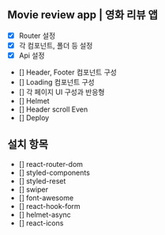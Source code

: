 ## Movie review app | 영화 리뷰 앱

- [x] Router 설정
- [x] 각 컴포넌트, 폴더 등 설정
- [x] Api 설정
- [] Header, Footer 컴포넌트 구성
- [] Loading 컴포넌트 구성
- [] 각 페이지 UI 구성과 반응형
- [] Helmet
- [] Header scroll Even
- [] Deploy

## 설치 항목

- [] react-router-dom
- [] styled-components
- [] styled-reset
- [] swiper
- [] font-awesome
- [] react-hook-form
- [] helmet-async
- [] react-icons
